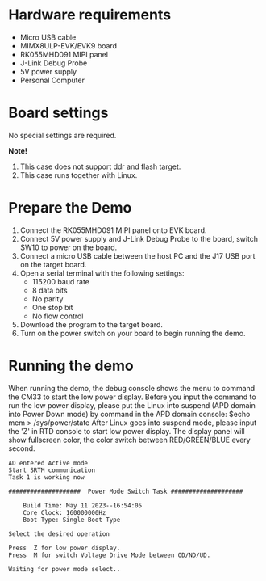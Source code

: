 Hardware requirements
=====================
- Micro USB cable
- MIMX8ULP-EVK/EVK9 board
- RK055MHD091 MIPI panel
- J-Link Debug Probe
- 5V power supply
- Personal Computer

Board settings
============
No special settings are required.

**Note!**
1.  This case does not support ddr and flash target. 
2.  This case runs together with Linux.

Prepare the Demo
===============
1.  Connect the RK055MHD091 MIPI panel onto EVK board.
2.  Connect 5V power supply and J-Link Debug Probe to the board, switch SW10 to power on the board.
3.  Connect a micro USB cable between the host PC and the J17 USB port on the target board.
4.  Open a serial terminal with the following settings:
    - 115200 baud rate
    - 8 data bits
    - No parity
    - One stop bit
    - No flow control
5.  Download the program to the target board.
6.  Turn on the power switch on your board to begin running the demo.

Running the demo
================
When running the demo, the debug console shows the menu to command the CM33 to start the low power display. Before you input the command to run the low power display, please put the Linux into suspend (APD domain into Power Down mode) by command in the APD domain console:
    $echo mem > /sys/power/state
After Linux goes into suspend mode, please input the 'Z' in RTD console to start low power display. The display panel will show fullscreen color, the color switch between RED/GREEN/BLUE every second.

~~~~~~~~~~~~~~~~~~~~~
AD entered Active mode
Start SRTM communication
Task 1 is working now

####################  Power Mode Switch Task ####################

    Build Time: May 11 2023--16:54:05
    Core Clock: 160000000Hz
    Boot Type: Single Boot Type

Select the desired operation

Press  Z for low power display.
Press  M for switch Voltage Drive Mode between OD/ND/UD.

Waiting for power mode select..
~~~~~~~~~~~~~~~~~~~~~
